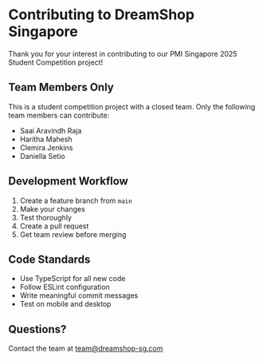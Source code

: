 # Contributing to DreamShop Singapore

Thank you for your interest in contributing to our PMI Singapore 2025 Student Competition project!

## Team Members Only

This is a student competition project with a closed team. Only the following team members can contribute:

- Saai Aravindh Raja
- Haritha Mahesh  
- Clemira Jenkins
- Daniella Setio

## Development Workflow

1. Create a feature branch from `main`
2. Make your changes
3. Test thoroughly
4. Create a pull request
5. Get team review before merging

## Code Standards

- Use TypeScript for all new code
- Follow ESLint configuration
- Write meaningful commit messages
- Test on mobile and desktop

## Questions?

Contact the team at team@dreamshop-sg.com